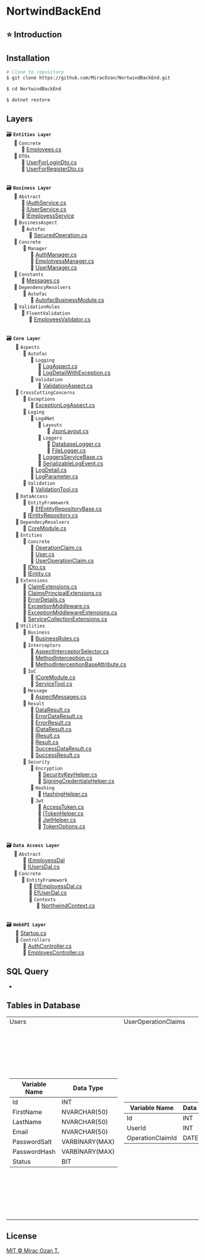 # NortwindBackEnd

## ⭐ Introduction

## Installation

```bash
# Clone to repository
$ git clone https://github.com/MiracOzan/NortwindBackEnd.git

$ cd NortwindBackEnd

$ dotnet restore
```

## Layers
🗃 **``Entities Layer``** <br>
&nbsp;&nbsp;&nbsp;&nbsp; 📂 ``Concrete`` <br>
&nbsp;&nbsp;&nbsp;&nbsp;&nbsp;&nbsp;&nbsp;&nbsp;&nbsp; 📃 [Employees.cs](https://github.com/MiracOzan/NortwindBackEnd/blob/master/Entities/Concrete/Employees.cs) <br>
&nbsp;&nbsp;&nbsp;&nbsp; 📂 ``DTOs`` <br>
&nbsp;&nbsp;&nbsp;&nbsp;&nbsp;&nbsp;&nbsp;&nbsp;&nbsp; 📃 [UserForLoginDto.cs](https://github.com/gulceselim/re-cap-project-with-csharp/blob/main/Entities/Dtos/UserForLoginDto.cs) <br>
&nbsp;&nbsp;&nbsp;&nbsp;&nbsp;&nbsp;&nbsp;&nbsp;&nbsp; 📃 [UserForRegisterDto.cs](https://github.com/MiracOzan/NortwindBackEnd/blob/master/Entities/Dtos/UsersForLoginDtos.cs) <br><br>

🗃 **``Business Layer``** <br>
&nbsp;&nbsp;&nbsp;&nbsp; 📂 ``Abstract`` <br>
&nbsp;&nbsp;&nbsp;&nbsp;&nbsp;&nbsp;&nbsp;&nbsp;&nbsp; 📃 [IAuthService.cs](https://github.com/MiracOzan/NortwindBackEnd/blob/master/Business/Abstrack/IAuthService.cs) <br>
&nbsp;&nbsp;&nbsp;&nbsp;&nbsp;&nbsp;&nbsp;&nbsp;&nbsp; 📃 [IUserService.cs](https://github.com/MiracOzan/NortwindBackEnd/blob/master/Business/Abstrack/IUserService.cs) <br>
&nbsp;&nbsp;&nbsp;&nbsp;&nbsp;&nbsp;&nbsp;&nbsp;&nbsp; 📃 [IEmployessService](https://github.com/MiracOzan/NortwindBackEnd/blob/master/Business/Abstrack/IEmployessService.cs) <br>
&nbsp;&nbsp;&nbsp;&nbsp; 📂 ``BusinessAspect`` <br>
&nbsp;&nbsp;&nbsp;&nbsp;&nbsp;&nbsp;&nbsp;&nbsp;&nbsp; 📂 ``Autofac`` <br>
&nbsp;&nbsp;&nbsp;&nbsp;&nbsp;&nbsp;&nbsp;&nbsp;&nbsp;&nbsp;&nbsp;&nbsp;&nbsp;&nbsp; 📃 [SecuredOperation.cs](https://github.com/MiracOzan/NortwindBackEnd/blob/master/Business/BusinessAspect/AutoFact/SecuredOperations.cs) <br>
&nbsp;&nbsp;&nbsp;&nbsp; 📂 ``Concrete`` <br>
&nbsp;&nbsp;&nbsp;&nbsp;&nbsp;&nbsp;&nbsp;&nbsp;&nbsp;&nbsp; 📂 ``Manager`` <br>
&nbsp;&nbsp;&nbsp;&nbsp;&nbsp;&nbsp;&nbsp;&nbsp;&nbsp;&nbsp;&nbsp;&nbsp;&nbsp;&nbsp;&nbsp; 📃 [AuthManager.cs](https://github.com/MiracOzan/NortwindBackEnd/blob/master/Business/Concrete/Manager/AuthManager.cs) <br>
&nbsp;&nbsp;&nbsp;&nbsp;&nbsp;&nbsp;&nbsp;&nbsp;&nbsp;&nbsp;&nbsp;&nbsp;&nbsp;&nbsp;&nbsp; 📃 [EmplotyessManager.cs](https://github.com/MiracOzan/NortwindBackEnd/blob/master/Business/Concrete/Manager/EmployessManager.cs) <br>
&nbsp;&nbsp;&nbsp;&nbsp;&nbsp;&nbsp;&nbsp;&nbsp;&nbsp;&nbsp;&nbsp;&nbsp;&nbsp;&nbsp;&nbsp; 📃 [UserManager.cs](https://github.com/MiracOzan/NortwindBackEnd/blob/master/Business/Concrete/Manager/UserManager.cs) <br>
&nbsp;&nbsp;&nbsp;&nbsp; 📂 ``Constants`` <br>
&nbsp;&nbsp;&nbsp;&nbsp;&nbsp;&nbsp;&nbsp;&nbsp;&nbsp; 📃 [Messages.cs](https://github.com/MiracOzan/NortwindBackEnd/blob/master/Business/Constants/Messages.cs) <br>
&nbsp;&nbsp;&nbsp;&nbsp; 📂 ``DependencyResolvers`` <br>
&nbsp;&nbsp;&nbsp;&nbsp;&nbsp;&nbsp;&nbsp;&nbsp;&nbsp;&nbsp; 📂 ``Autofac`` <br>
&nbsp;&nbsp;&nbsp;&nbsp;&nbsp;&nbsp;&nbsp;&nbsp;&nbsp;&nbsp;&nbsp;&nbsp;&nbsp;&nbsp;&nbsp; 📃 [AutofacBusinessModule.cs](https://github.com/MiracOzan/NortwindBackEnd/blob/master/Business/DependencyResolvers/Autofac/AutofacBusinessModule.cs) <br>
&nbsp;&nbsp;&nbsp;&nbsp; 📂 ``ValidationRules`` <br>
&nbsp;&nbsp;&nbsp;&nbsp;&nbsp;&nbsp;&nbsp;&nbsp;&nbsp; 📂 ``FluentValidation`` <br>
&nbsp;&nbsp;&nbsp;&nbsp;&nbsp;&nbsp;&nbsp;&nbsp;&nbsp;&nbsp;&nbsp;&nbsp;&nbsp;&nbsp; 📃 [EmployeesValidator.cs](https://github.com/MiracOzan/NortwindBackEnd/blob/master/Business/ValidationRules/FluentValidation/EmployeesValidator.cs) <br><br>

🗃 **``Core Layer``** <br>
&nbsp;&nbsp;&nbsp;&nbsp;&nbsp; 📂 ``Aspects`` <br>
&nbsp;&nbsp;&nbsp;&nbsp;&nbsp;&nbsp;&nbsp;&nbsp;&nbsp;&nbsp; 📂 ``Autofac`` <br>
&nbsp;&nbsp;&nbsp;&nbsp;&nbsp;&nbsp;&nbsp;&nbsp;&nbsp;&nbsp;&nbsp;&nbsp;&nbsp;&nbsp;&nbsp; 📂 ``Logging`` <br>
&nbsp;&nbsp;&nbsp;&nbsp;&nbsp;&nbsp;&nbsp;&nbsp;&nbsp;&nbsp;&nbsp;&nbsp;&nbsp;&nbsp;&nbsp;&nbsp;&nbsp;&nbsp;&nbsp;&nbsp; 📃 [LogAspect.cs](https://github.com/MiracOzan/NortwindBackEnd/blob/master/Core/Aspects/Autofac/Logging/LogAspect.cs) <br>
&nbsp;&nbsp;&nbsp;&nbsp;&nbsp;&nbsp;&nbsp;&nbsp;&nbsp;&nbsp;&nbsp;&nbsp;&nbsp;&nbsp;&nbsp;&nbsp;&nbsp;&nbsp;&nbsp;&nbsp; 📃 [LogDetailWithException.cs](https://github.com/MiracOzan/NortwindBackEnd/blob/master/Core/Aspects/Autofac/Logging/LogDetailWithException.cs) <br>
&nbsp;&nbsp;&nbsp;&nbsp;&nbsp;&nbsp;&nbsp;&nbsp;&nbsp;&nbsp;&nbsp;&nbsp;&nbsp;&nbsp;&nbsp; 📂 ``Validation`` <br>
&nbsp;&nbsp;&nbsp;&nbsp;&nbsp;&nbsp;&nbsp;&nbsp;&nbsp;&nbsp;&nbsp;&nbsp;&nbsp;&nbsp;&nbsp;&nbsp;&nbsp;&nbsp;&nbsp;&nbsp; 📃 [ValidationAspect.cs](https://github.com/MiracOzan/NortwindBackEnd/blob/master/Core/Aspects/Autofac/Validation/ValidationAspect.cs) <br>
&nbsp;&nbsp;&nbsp;&nbsp;&nbsp; 📂 ``CrossCuttingConcerns`` <br>
&nbsp;&nbsp;&nbsp;&nbsp;&nbsp;&nbsp;&nbsp;&nbsp;&nbsp;&nbsp; 📂 ``Exceptions`` <br>
&nbsp;&nbsp;&nbsp;&nbsp;&nbsp;&nbsp;&nbsp;&nbsp;&nbsp;&nbsp;&nbsp;&nbsp;&nbsp;&nbsp;&nbsp; 📃 [ExceptionLogAspect.cs](https://github.com/MiracOzan/NortwindBackEnd/blob/master/Core/CrossCuttingConcerns/Exceptions/ExceptionLogAspect.cs) <br>
&nbsp;&nbsp;&nbsp;&nbsp;&nbsp;&nbsp;&nbsp;&nbsp;&nbsp;&nbsp; 📂 ``Loging`` <br>
&nbsp;&nbsp;&nbsp;&nbsp;&nbsp;&nbsp;&nbsp;&nbsp;&nbsp;&nbsp;&nbsp;&nbsp;&nbsp;&nbsp;&nbsp; 📂 ``Log4Net`` <br>
&nbsp;&nbsp;&nbsp;&nbsp;&nbsp;&nbsp;&nbsp;&nbsp;&nbsp;&nbsp;&nbsp;&nbsp;&nbsp;&nbsp;&nbsp;&nbsp;&nbsp;&nbsp;&nbsp;&nbsp; 📂 ``Layouts`` <br>
&nbsp;&nbsp;&nbsp;&nbsp;&nbsp;&nbsp;&nbsp;&nbsp;&nbsp;&nbsp;&nbsp;&nbsp;&nbsp;&nbsp;&nbsp;&nbsp;&nbsp;&nbsp;&nbsp;&nbsp;&nbsp;&nbsp;&nbsp;&nbsp;&nbsp;&nbsp; 📃 [JsonLayout.cs](https://github.com/MiracOzan/NortwindBackEnd/blob/master/Core/CrossCuttingConcerns/Logging/Log4Net/Layouts/JsonLayout.cs) <br>
&nbsp;&nbsp;&nbsp;&nbsp;&nbsp;&nbsp;&nbsp;&nbsp;&nbsp;&nbsp;&nbsp;&nbsp;&nbsp;&nbsp;&nbsp;&nbsp;&nbsp;&nbsp;&nbsp;&nbsp; 📂 ``Loggers`` <br>
&nbsp;&nbsp;&nbsp;&nbsp;&nbsp;&nbsp;&nbsp;&nbsp;&nbsp;&nbsp;&nbsp;&nbsp;&nbsp;&nbsp;&nbsp;&nbsp;&nbsp;&nbsp;&nbsp;&nbsp;&nbsp;&nbsp;&nbsp;&nbsp;&nbsp;&nbsp; 📃 [DatabaseLogger.cs](https://github.com/MiracOzan/NortwindBackEnd/blob/master/Core/CrossCuttingConcerns/Logging/Log4Net/Loggers/DatabaseLogger.cs) <br>
&nbsp;&nbsp;&nbsp;&nbsp;&nbsp;&nbsp;&nbsp;&nbsp;&nbsp;&nbsp;&nbsp;&nbsp;&nbsp;&nbsp;&nbsp;&nbsp;&nbsp;&nbsp;&nbsp;&nbsp;&nbsp;&nbsp;&nbsp;&nbsp;&nbsp;&nbsp; 📃 [FileLogger.cs](https://github.com/MiracOzan/NortwindBackEnd/blob/master/Core/CrossCuttingConcerns/Logging/Log4Net/Loggers/FileLogger.cs) <br>
&nbsp;&nbsp;&nbsp;&nbsp;&nbsp;&nbsp;&nbsp;&nbsp;&nbsp;&nbsp;&nbsp;&nbsp;&nbsp;&nbsp;&nbsp;&nbsp;&nbsp;&nbsp;&nbsp;&nbsp; 📃 [LoggersServiceBase.cs](https://github.com/MiracOzan/NortwindBackEnd/blob/master/Core/CrossCuttingConcerns/Logging/Log4Net/LoggersServiceBase.cs)<br>
&nbsp;&nbsp;&nbsp;&nbsp;&nbsp;&nbsp;&nbsp;&nbsp;&nbsp;&nbsp;&nbsp;&nbsp;&nbsp;&nbsp;&nbsp;&nbsp;&nbsp;&nbsp;&nbsp;&nbsp; 📃 [SerializableLogEvent.cs](https://github.com/MiracOzan/NortwindBackEnd/blob/master/Core/CrossCuttingConcerns/Logging/Log4Net/SerializableLogEvent.cs)<br>
&nbsp;&nbsp;&nbsp;&nbsp;&nbsp;&nbsp;&nbsp;&nbsp;&nbsp;&nbsp;&nbsp;&nbsp;&nbsp;&nbsp;&nbsp; 📃 [LogDetail.cs](https://github.com/MiracOzan/NortwindBackEnd/blob/master/Core/CrossCuttingConcerns/Logging/LogDetail.cs) <br>
&nbsp;&nbsp;&nbsp;&nbsp;&nbsp;&nbsp;&nbsp;&nbsp;&nbsp;&nbsp;&nbsp;&nbsp;&nbsp;&nbsp;&nbsp; 📃 [LogParameter.cs](https://github.com/MiracOzan/NortwindBackEnd/blob/master/Core/CrossCuttingConcerns/Logging/LogParameter.cs) <br>
&nbsp;&nbsp;&nbsp;&nbsp;&nbsp;&nbsp;&nbsp;&nbsp;&nbsp;&nbsp; 📂 ``Validation`` <br>
&nbsp;&nbsp;&nbsp;&nbsp;&nbsp;&nbsp;&nbsp;&nbsp;&nbsp;&nbsp;&nbsp;&nbsp;&nbsp;&nbsp;&nbsp; 📃 [ValidationTool.cs](https://github.com/MiracOzan/NortwindBackEnd/blob/master/Core/CrossCuttingConcerns/Validation/ValidationTool.cs) <br>
&nbsp;&nbsp;&nbsp;&nbsp;&nbsp; 📂 ``DataAccess`` <br>
&nbsp;&nbsp;&nbsp;&nbsp;&nbsp;&nbsp;&nbsp;&nbsp;&nbsp;&nbsp; 📂 ``EntityFramework`` <br>
&nbsp;&nbsp;&nbsp;&nbsp;&nbsp;&nbsp;&nbsp;&nbsp;&nbsp;&nbsp;&nbsp;&nbsp;&nbsp;&nbsp;&nbsp; 📃 [EfEntityRepositoryBase.cs](https://github.com/MiracOzan/NortwindBackEnd/blob/master/Core/DataAccess/EntityFramework/EfEntityRepositoryBase.cs) <br>
&nbsp;&nbsp;&nbsp;&nbsp;&nbsp;&nbsp;&nbsp;&nbsp;&nbsp;&nbsp; 📃 [IEntityRepository.cs](https://github.com/MiracOzan/NortwindBackEnd/blob/master/Core/DataAccess/IEntityRepository.cs) <br>
&nbsp;&nbsp;&nbsp;&nbsp;&nbsp; 📂 ``DependecyResolvers`` <br>
&nbsp;&nbsp;&nbsp;&nbsp;&nbsp;&nbsp;&nbsp;&nbsp;&nbsp;&nbsp; 📃 [CoreModule.cs](https://github.com/MiracOzan/NortwindBackEnd/blob/master/Core/DependencyResolvers/CoreModule.cs) <br>
&nbsp;&nbsp;&nbsp;&nbsp;&nbsp; 📂 ``Entities`` <br>
&nbsp;&nbsp;&nbsp;&nbsp;&nbsp;&nbsp;&nbsp;&nbsp;&nbsp;&nbsp; 📂 ``Concrete`` <br>
&nbsp;&nbsp;&nbsp;&nbsp;&nbsp;&nbsp;&nbsp;&nbsp;&nbsp;&nbsp;&nbsp;&nbsp;&nbsp;&nbsp;&nbsp; 📃 [OperationClaim.cs](https://github.com/MiracOzan/NortwindBackEnd/blob/master/Core/Entities/Concrete/OperationClaim.cs) <br>
&nbsp;&nbsp;&nbsp;&nbsp;&nbsp;&nbsp;&nbsp;&nbsp;&nbsp;&nbsp;&nbsp;&nbsp;&nbsp;&nbsp;&nbsp; 📃 [User.cs](https://github.com/MiracOzan/NortwindBackEnd/blob/master/Core/Entities/Concrete/User.cs) <br>
&nbsp;&nbsp;&nbsp;&nbsp;&nbsp;&nbsp;&nbsp;&nbsp;&nbsp;&nbsp;&nbsp;&nbsp;&nbsp;&nbsp;&nbsp; 📃 [UserOperationClaim.cs](https://github.com/MiracOzan/NortwindBackEnd/blob/master/Core/Entities/Concrete/UserOperationClaim.cs) <br>
&nbsp;&nbsp;&nbsp;&nbsp;&nbsp;&nbsp;&nbsp;&nbsp;&nbsp;&nbsp; 📃 [IDto.cs](https://github.com/MiracOzan/NortwindBackEnd/blob/master/Core/Entities/IDto.cs) <br>
&nbsp;&nbsp;&nbsp;&nbsp;&nbsp;&nbsp;&nbsp;&nbsp;&nbsp;&nbsp; 📃 [IEntity.cs](https://github.com/MiracOzan/NortwindBackEnd/blob/master/Core/Entities/IEntity.cs) <br>
&nbsp;&nbsp;&nbsp;&nbsp;&nbsp; 📂 ``Extensions`` <br>
&nbsp;&nbsp;&nbsp;&nbsp;&nbsp;&nbsp;&nbsp;&nbsp;&nbsp;&nbsp; 📃 [ClaimExtensions.cs](https://github.com/MiracOzan/NortwindBackEnd/blob/master/Core/Extensions/ClaimExtensions.cs) <br>
&nbsp;&nbsp;&nbsp;&nbsp;&nbsp;&nbsp;&nbsp;&nbsp;&nbsp;&nbsp; 📃 [ClaimsPrincipalExtensions.cs](https://github.com/MiracOzan/NortwindBackEnd/blob/master/Core/Extensions/ClaimsPrincipalExtensions.cs) <br>
&nbsp;&nbsp;&nbsp;&nbsp;&nbsp;&nbsp;&nbsp;&nbsp;&nbsp;&nbsp; 📃 [ErrorDetails.cs](https://github.com/MiracOzan/NortwindBackEnd/blob/master/Core/Extensions/ErrorDetails.cs) <br>
&nbsp;&nbsp;&nbsp;&nbsp;&nbsp;&nbsp;&nbsp;&nbsp;&nbsp;&nbsp; 📃 [ExceptionMiddleware.cs](https://github.com/MiracOzan/NortwindBackEnd/blob/master/Core/Extensions/ExceptionMiddleware.cs) <br>
&nbsp;&nbsp;&nbsp;&nbsp;&nbsp;&nbsp;&nbsp;&nbsp;&nbsp;&nbsp; 📃 [ExceptionMiddlewareExtensions.cs](https://github.com/MiracOzan/NortwindBackEnd/blob/master/Core/Extensions/ExceptionMiddlewareExtensions.cs) <br>
&nbsp;&nbsp;&nbsp;&nbsp;&nbsp;&nbsp;&nbsp;&nbsp;&nbsp;&nbsp; 📃 [ServiceCollectionExtensions.cs](https://github.com/MiracOzan/NortwindBackEnd/blob/master/Core/Extensions/ServiceCollectionExtensions.cs) <br>
&nbsp;&nbsp;&nbsp;&nbsp;&nbsp; 📂 ``Utilities`` <br>
&nbsp;&nbsp;&nbsp;&nbsp;&nbsp;&nbsp;&nbsp;&nbsp;&nbsp;&nbsp; 📂 ``Business`` <br>
&nbsp;&nbsp;&nbsp;&nbsp;&nbsp;&nbsp;&nbsp;&nbsp;&nbsp;&nbsp;&nbsp;&nbsp;&nbsp;&nbsp;&nbsp; 📃 [BusinessRules.cs](https://github.com/MiracOzan/NortwindBackEnd/blob/master/Core/Utilities/Business/BusinessRules.cs) <br>
&nbsp;&nbsp;&nbsp;&nbsp;&nbsp;&nbsp;&nbsp;&nbsp;&nbsp;&nbsp; 📂 ``Interceptors`` <br>
&nbsp;&nbsp;&nbsp;&nbsp;&nbsp;&nbsp;&nbsp;&nbsp;&nbsp;&nbsp;&nbsp;&nbsp;&nbsp;&nbsp;&nbsp; 📃 [AspectInterceptorSelector.cs](https://github.com/MiracOzan/NortwindBackEnd/blob/master/Core/Utilities/Interceptors/AspectInterceptorSelector.cs) <br>
&nbsp;&nbsp;&nbsp;&nbsp;&nbsp;&nbsp;&nbsp;&nbsp;&nbsp;&nbsp;&nbsp;&nbsp;&nbsp;&nbsp;&nbsp; 📃 [MethodInterception.cs](https://github.com/MiracOzan/NortwindBackEnd/blob/master/Core/Utilities/Interceptors/MethodInterception.cs) <br>
&nbsp;&nbsp;&nbsp;&nbsp;&nbsp;&nbsp;&nbsp;&nbsp;&nbsp;&nbsp;&nbsp;&nbsp;&nbsp;&nbsp;&nbsp; 📃 [MethodInterceptionBaseAttribute.cs](https://github.com/MiracOzan/NortwindBackEnd/blob/master/Core/Utilities/Interceptors/MethodInterceptionBaseAttribute.cs) <br>
&nbsp;&nbsp;&nbsp;&nbsp;&nbsp;&nbsp;&nbsp;&nbsp;&nbsp;&nbsp; 📂 ``IoC`` <br>
&nbsp;&nbsp;&nbsp;&nbsp;&nbsp;&nbsp;&nbsp;&nbsp;&nbsp;&nbsp;&nbsp;&nbsp;&nbsp;&nbsp;&nbsp; 📃 [ICoreModule.cs](https://github.com/MiracOzan/NortwindBackEnd/blob/master/Core/Utilities/IoC/ICoreModule.cs) <br>
&nbsp;&nbsp;&nbsp;&nbsp;&nbsp;&nbsp;&nbsp;&nbsp;&nbsp;&nbsp;&nbsp;&nbsp;&nbsp;&nbsp;&nbsp; 📃 [ServiceTool.cs](https://github.com/MiracOzan/NortwindBackEnd/blob/master/Core/Utilities/IoC/ServiceTool.cs) <br>
&nbsp;&nbsp;&nbsp;&nbsp;&nbsp;&nbsp;&nbsp;&nbsp;&nbsp;&nbsp; 📂 ``Message`` <br>
&nbsp;&nbsp;&nbsp;&nbsp;&nbsp;&nbsp;&nbsp;&nbsp;&nbsp;&nbsp;&nbsp;&nbsp;&nbsp;&nbsp;&nbsp; 📃 [AspectMessages.cs](https://github.com/MiracOzan/NortwindBackEnd/blob/master/Core/Utilities/Message/AspectMessages.cs) <br>
&nbsp;&nbsp;&nbsp;&nbsp;&nbsp;&nbsp;&nbsp;&nbsp;&nbsp;&nbsp; 📂 ``Result`` <br>
&nbsp;&nbsp;&nbsp;&nbsp;&nbsp;&nbsp;&nbsp;&nbsp;&nbsp;&nbsp;&nbsp;&nbsp;&nbsp;&nbsp;&nbsp; 📃 [DataResult.cs](https://github.com/MiracOzan/NortwindBackEnd/blob/master/Core/Utilities/Result/DataResult.cs) <br>
&nbsp;&nbsp;&nbsp;&nbsp;&nbsp;&nbsp;&nbsp;&nbsp;&nbsp;&nbsp;&nbsp;&nbsp;&nbsp;&nbsp;&nbsp; 📃 [ErrorDataResult.cs](https://github.com/MiracOzan/NortwindBackEnd/blob/master/Core/Utilities/Result/ErrorDataResult.cs) <br>
&nbsp;&nbsp;&nbsp;&nbsp;&nbsp;&nbsp;&nbsp;&nbsp;&nbsp;&nbsp;&nbsp;&nbsp;&nbsp;&nbsp;&nbsp; 📃 [ErrorResult.cs](https://github.com/MiracOzan/NortwindBackEnd/blob/master/Core/Utilities/Result/ErrorResult.cs) <br>
&nbsp;&nbsp;&nbsp;&nbsp;&nbsp;&nbsp;&nbsp;&nbsp;&nbsp;&nbsp;&nbsp;&nbsp;&nbsp;&nbsp;&nbsp; 📃 [IDataResult.cs](https://github.com/MiracOzan/NortwindBackEnd/blob/master/Core/Utilities/Result/IDataResult.cs) <br>
&nbsp;&nbsp;&nbsp;&nbsp;&nbsp;&nbsp;&nbsp;&nbsp;&nbsp;&nbsp;&nbsp;&nbsp;&nbsp;&nbsp;&nbsp; 📃 [IResult.cs](https://github.com/MiracOzan/NortwindBackEnd/blob/master/Core/Utilities/Result/IResult.cs) <br>
&nbsp;&nbsp;&nbsp;&nbsp;&nbsp;&nbsp;&nbsp;&nbsp;&nbsp;&nbsp;&nbsp;&nbsp;&nbsp;&nbsp;&nbsp; 📃 [Result.cs](https://github.com/MiracOzan/NortwindBackEnd/blob/master/Core/Utilities/Result/Result.cs) <br>
&nbsp;&nbsp;&nbsp;&nbsp;&nbsp;&nbsp;&nbsp;&nbsp;&nbsp;&nbsp;&nbsp;&nbsp;&nbsp;&nbsp;&nbsp; 📃 [SuccessDataResult.cs](https://github.com/MiracOzan/NortwindBackEnd/blob/master/Core/Utilities/Result/SuccessDataResult.cs) <br>
&nbsp;&nbsp;&nbsp;&nbsp;&nbsp;&nbsp;&nbsp;&nbsp;&nbsp;&nbsp;&nbsp;&nbsp;&nbsp;&nbsp;&nbsp; 📃 [SuccessResult.cs](https://github.com/MiracOzan/NortwindBackEnd/blob/master/Core/Utilities/Result/SuccessResult.cs) <br>
&nbsp;&nbsp;&nbsp;&nbsp;&nbsp;&nbsp;&nbsp;&nbsp;&nbsp;&nbsp; 📂 ``Security`` <br>
&nbsp;&nbsp;&nbsp;&nbsp;&nbsp;&nbsp;&nbsp;&nbsp;&nbsp;&nbsp;&nbsp;&nbsp;&nbsp;&nbsp;&nbsp; 📂 ``Encryption`` <br>
&nbsp;&nbsp;&nbsp;&nbsp;&nbsp;&nbsp;&nbsp;&nbsp;&nbsp;&nbsp;&nbsp;&nbsp;&nbsp;&nbsp;&nbsp;&nbsp;&nbsp;&nbsp;&nbsp;&nbsp; 📃 [SecurityKeyHelper.cs](https://github.com/MiracOzan/NortwindBackEnd/blob/master/Core/Utilities/Security/Encryption/SecurityKeyHelper.cs) <br>
&nbsp;&nbsp;&nbsp;&nbsp;&nbsp;&nbsp;&nbsp;&nbsp;&nbsp;&nbsp;&nbsp;&nbsp;&nbsp;&nbsp;&nbsp;&nbsp;&nbsp;&nbsp;&nbsp;&nbsp; 📃 [SigningCredentialsHelper.cs](https://github.com/MiracOzan/NortwindBackEnd/blob/master/Core/Utilities/Security/Encryption/SigningCredentialsHelper.cs) <br>
&nbsp;&nbsp;&nbsp;&nbsp;&nbsp;&nbsp;&nbsp;&nbsp;&nbsp;&nbsp;&nbsp;&nbsp;&nbsp;&nbsp;&nbsp; 📂 ``Hashing`` <br>
&nbsp;&nbsp;&nbsp;&nbsp;&nbsp;&nbsp;&nbsp;&nbsp;&nbsp;&nbsp;&nbsp;&nbsp;&nbsp;&nbsp;&nbsp;&nbsp;&nbsp;&nbsp;&nbsp;&nbsp; 📃 [HashingHelper.cs](https://github.com/MiracOzan/NortwindBackEnd/blob/master/Core/Utilities/Security/Hashing/HashingHelper.cs) <br>
&nbsp;&nbsp;&nbsp;&nbsp;&nbsp;&nbsp;&nbsp;&nbsp;&nbsp;&nbsp;&nbsp;&nbsp;&nbsp;&nbsp;&nbsp; 📂 ``Jwt`` <br>
&nbsp;&nbsp;&nbsp;&nbsp;&nbsp;&nbsp;&nbsp;&nbsp;&nbsp;&nbsp;&nbsp;&nbsp;&nbsp;&nbsp;&nbsp;&nbsp;&nbsp;&nbsp;&nbsp;&nbsp; 📃 [AccessToken.cs](https://github.com/MiracOzan/NortwindBackEnd/blob/master/Core/Utilities/Security/Jwt/AccessToken.cs) <br>
&nbsp;&nbsp;&nbsp;&nbsp;&nbsp;&nbsp;&nbsp;&nbsp;&nbsp;&nbsp;&nbsp;&nbsp;&nbsp;&nbsp;&nbsp;&nbsp;&nbsp;&nbsp;&nbsp;&nbsp; 📃 [ITokenHelper.cs](https://github.com/MiracOzan/NortwindBackEnd/blob/master/Core/Utilities/Security/Jwt/ITokenHelper.cs) <br>
&nbsp;&nbsp;&nbsp;&nbsp;&nbsp;&nbsp;&nbsp;&nbsp;&nbsp;&nbsp;&nbsp;&nbsp;&nbsp;&nbsp;&nbsp;&nbsp;&nbsp;&nbsp;&nbsp;&nbsp; 📃 [JwtHelper.cs](https://github.com/MiracOzan/NortwindBackEnd/blob/master/Core/Utilities/Security/Jwt/JwtHelper.cs) <br>
&nbsp;&nbsp;&nbsp;&nbsp;&nbsp;&nbsp;&nbsp;&nbsp;&nbsp;&nbsp;&nbsp;&nbsp;&nbsp;&nbsp;&nbsp;&nbsp;&nbsp;&nbsp;&nbsp;&nbsp; 📃 [TokenOptions.cs](https://github.com/MiracOzan/NortwindBackEnd/blob/master/Core/Utilities/Security/Jwt/TokenOptions.cs) <br><br>

🗃 **``Data Access Layer``** <br>
&nbsp;&nbsp;&nbsp;&nbsp; 📂 ``Abstract`` <br>
&nbsp;&nbsp;&nbsp;&nbsp;&nbsp;&nbsp;&nbsp;&nbsp;&nbsp;&nbsp; 📃 [IEmployessDal](https://github.com/MiracOzan/NortwindBackEnd/blob/master/DataAccess/Abstrack/IEmployessDal.cs) <br>
&nbsp;&nbsp;&nbsp;&nbsp;&nbsp;&nbsp;&nbsp;&nbsp;&nbsp;&nbsp; 📃 [IUsersDal.cs](https://github.com/MiracOzan/NortwindBackEnd/blob/master/DataAccess/Abstrack/IUsersDal.cs) <br>
&nbsp;&nbsp;&nbsp;&nbsp; 📂 ``Concrete`` <br>
&nbsp;&nbsp;&nbsp;&nbsp;&nbsp;&nbsp;&nbsp;&nbsp;&nbsp; 📂 ``EntityFramework`` <br>
&nbsp;&nbsp;&nbsp;&nbsp;&nbsp;&nbsp;&nbsp;&nbsp;&nbsp;&nbsp;&nbsp;&nbsp;&nbsp;&nbsp; 📃 [EfEmployessDal.cs](https://github.com/MiracOzan/NortwindBackEnd/blob/master/DataAccess/Concrete/EntityFramework/EfEmployessDal.cs) <br>
&nbsp;&nbsp;&nbsp;&nbsp;&nbsp;&nbsp;&nbsp;&nbsp;&nbsp;&nbsp;&nbsp;&nbsp;&nbsp;&nbsp; 📃 [EfUserDal.cs](https://github.com/MiracOzan/NortwindBackEnd/blob/master/DataAccess/Concrete/EntityFramework/EfUserDal.cs) <br>
&nbsp;&nbsp;&nbsp;&nbsp;&nbsp;&nbsp;&nbsp;&nbsp;&nbsp;&nbsp;&nbsp;&nbsp;&nbsp;&nbsp; 📂 ``Contexts`` <br>
&nbsp;&nbsp;&nbsp;&nbsp;&nbsp;&nbsp;&nbsp;&nbsp;&nbsp;&nbsp;&nbsp;&nbsp;&nbsp;&nbsp;&nbsp;&nbsp;&nbsp;&nbsp;&nbsp; 📃 [NorthwindContext.cs](https://github.com/MiracOzan/NortwindBackEnd/blob/master/DataAccess/Concrete/EntityFramework/Contexts/NorthwindContext.cs) <br><br>

🗃 **``WebAPI Layer``** <br>
&nbsp;&nbsp;&nbsp;&nbsp;&nbsp; 📃 [Startup.cs](https://github.com/MiracOzan/NortwindBackEnd/blob/master/WebApi/Startup.cs) <br>
&nbsp;&nbsp;&nbsp;&nbsp;&nbsp; 📂 ``Controllers`` <br>
&nbsp;&nbsp;&nbsp;&nbsp;&nbsp;&nbsp;&nbsp;&nbsp;&nbsp;&nbsp; 📃 [AuthController.cs](https://github.com/MiracOzan/NortwindBackEnd/blob/master/WebApi/Controllers/AuthController.cs) <br>
&nbsp;&nbsp;&nbsp;&nbsp;&nbsp;&nbsp;&nbsp;&nbsp;&nbsp;&nbsp; 📃 [EmployesController.cs](https://github.com/MiracOzan/NortwindBackEnd/blob/master/WebApi/Controllers/EmployesController.cs) <br>


## SQL Query

-

## Tables in Database

<table>
  <tr>
     <td>Users</td>
     <td>UserOperationClaims</td>
     <td>UserForRegisterDto</td>
     <td>UserForLoginDto</td>
     <td>TokenOptions</td>
     <td>OperationClaims</td>
     <td>AccessToken</td>
     <td>Employes</td>
  </tr>
  <tr>
    <td>

Variable Name | Data Type
------------ | -------------
Id | INT
FirstName | NVARCHAR(50)
LastName | NVARCHAR(50)
Email | NVARCHAR(50)
PasswordSalt | VARBİNARY(MAX)
PasswordHash | VARBİNARY(MAX)
Status | BIT
      
   </td>
    <td>

Variable Name | Data Type
------------ | -------------
Id | INT
UserId | INT
OperationClaimId | DATETIME

   </td>
    <td>

Variable Name | Data Type
------------ | -------------
Id | INT
Email | NVARCHAR(50)
Password | NVARCHAR(50)
FirstName | NVARCHAR(50)
LastName | NVARCHAR(50)

   </td>
    <td>

Variable Name | Data Type
------------ | -------------
Id | INT
Email | NVARCHAR(50)
Password | VARBİNARY(MAX)

   </td>
    <td>

Variable Name | Data Type
------------ | -------------
Id | INT
Audience  | NVARCHAR(50)
Issuer | NVARCHAR(50)
AccessTokenExpiration | INT
SecurityKey | NVARCHAR(50)
      
   </td>
   <td>

Variable Name | Data Type
------------ | -------------
Id | INT
Name | NVARCHAR(50)

   </td>
    <td>

Variable Name | Data Type
------------ | -------------
Id | INT
Token | NVARCHAR(50)
Expiration | DATE
      
   </td>
    <td>

Variable Name | Data Type
------------ | -------------
EmployeeID | INT
FirstName | NVARCHAR(50)
LastName | NVARCHAR(50)
Title | NVARCHAR(30)
BirthDate | DATE
HireDate | DATE
Address | NVARCHAR(30)
City | NVARCHAR(50)
Region | NVARCHAR(50)
PostalCode | NVARCHAR(50)
Country | NVARCHAR(50)
HomePhone | NVARCHAR(50)
Extension | NVARCHAR(4)
Photo | BYTE
Notes | NVARCHAR(50)
ReportsTo | INT
      
   </td>
  </tr>
 </table>

 
## License
[MIT © Miraç Ozan T.]() 
